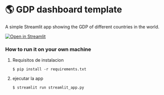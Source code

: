 # :earth_americas: GDP dashboard template

A simple Streamlit app showing the GDP of different countries in the world.

[![Open in Streamlit](https://static.streamlit.io/badges/streamlit_badge_black_white.svg)](https://gdp-dashboard-template.streamlit.app/)

### How to run it on your own machine

1. Requisitos de instalacion

   ```
   $ pip install -r requirements.txt
   ```

2. ejecutar la app

   ```
   $ streamlit run streamlit_app.py
   ```

